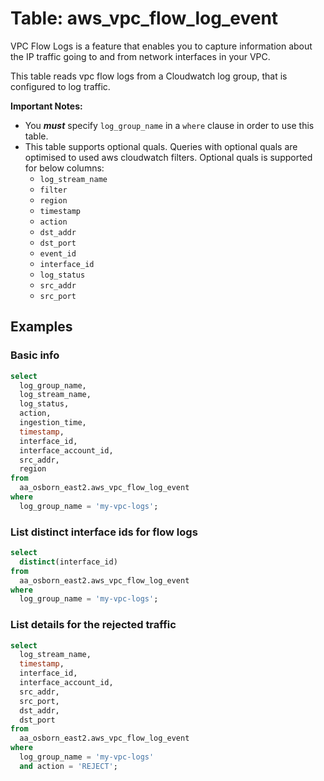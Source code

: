 # Table: aws_vpc_flow_log_event

VPC Flow Logs is a feature that enables you to capture information about the IP traffic going to and from network interfaces in your VPC.

This table reads vpc flow logs from a Cloudwatch log group, that is configured to log traffic.

**Important Notes:**

- You **_must_** specify `log_group_name` in a `where` clause in order to use this table.
- This table supports optional quals. Queries with optional quals are optimised to used aws cloudwatch filters. Optional quals is supported for below columns:
  - `log_stream_name`
  - `filter`
  - `region`
  - `timestamp`
  - `action`
  - `dst_addr`
  - `dst_port`
  - `event_id`
  - `interface_id`
  - `log_status`
  - `src_addr`
  - `src_port`

## Examples

### Basic info

```sql
select
  log_group_name,
  log_stream_name,
  log_status,
  action,
  ingestion_time,
  timestamp,
  interface_id,
  interface_account_id,
  src_addr,
  region
from
  aa_osborn_east2.aws_vpc_flow_log_event
where
  log_group_name = 'my-vpc-logs';
```

### List distinct interface ids for flow logs

```sql
select
  distinct(interface_id)
from
  aa_osborn_east2.aws_vpc_flow_log_event
where
  log_group_name = 'my-vpc-logs';
```

### List details for the rejected traffic

```sql
select
  log_stream_name,
  timestamp,
  interface_id,
  interface_account_id,
  src_addr,
  src_port,
  dst_addr,
  dst_port
from
  aa_osborn_east2.aws_vpc_flow_log_event
where
  log_group_name = 'my-vpc-logs'
  and action = 'REJECT';
```
